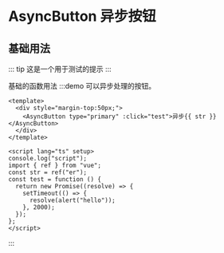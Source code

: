 # AsyncButton 异步按钮

## 基础用法

::: tip
这是一个用于测试的提示
:::

基础的函数用法
:::demo 可以异步处理的按钮。

```vue
<template>
  <div style="margin-top:50px;">
    <AsyncButton type="primary" :click="test">异步{{ str }}</AsyncButton>
  </div>
</template>

<script lang="ts" setup>
console.log("script");
import { ref } from "vue";
const str = ref("er");
const test = function () {
  return new Promise((resolve) => {
    setTimeout(() => {
      resolve(alert("hello"));
    }, 2000);
  });
};
</script>
```

:::
